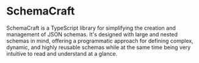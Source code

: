# SchemaCraft

SchemaCraft is a TypeScript library for simplifying the creation and management of JSON schemas. It's designed with large and nested schemas in mind, offering a programmatic approach for defining complex, dynamic, and highly reusable schemas while at the same time being very intuitive to read and understand at a glance.
